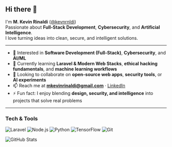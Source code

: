 ## Hi there 👋

I'm **M. Kevin Rinaldi** ([@kevnrnldi](https://github.com/kevnrnldi))  
Passionate about **Full-Stack Development**, **Cybersecurity**, and **Artificial Intelligence**.  
I love turning ideas into clean, secure, and intelligent solutions.

---

- 👀 Interested in **Software Development (Full-Stack)**, **Cybersecurity**, and **AI/ML**  
- 🌱 Currently learning **Laravel & Modern Web Stacks**, **ethical hacking fundamentals**, and **machine learning workflows**  
- 💞️ Looking to collaborate on **open-source web apps**, **security tools**, or **AI experiments**  
- 📫 Reach me at **mkevinrinaldi@gmail.com** · [LinkedIn](https://www.linkedin.com/in/mkevinrinaldi)  
- ⚡ Fun fact: I enjoy blending **design, security, and intelligence** into projects that solve real problems

---

### Tech & Tools
![Laravel](https://img.shields.io/badge/Laravel-%23FF2D20.svg?logo=laravel&logoColor=white)
![Node.js](https://img.shields.io/badge/Node.js-339933?logo=node.js&logoColor=white)
![Python](https://img.shields.io/badge/Python-3776AB?logo=python&logoColor=white)
![TensorFlow](https://img.shields.io/badge/TensorFlow-FF6F00?logo=tensorflow&logoColor=white)
![Git](https://img.shields.io/badge/Git-F05032?logo=git&logoColor=white)

![GitHub Stats](https://github-readme-stats.vercel.app/api?username=kevnrnldi&show_icons=true&theme=transparent)

